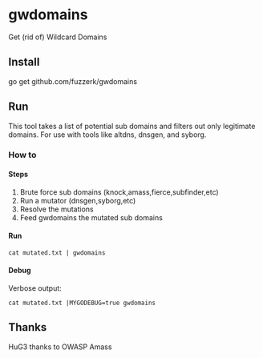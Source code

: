 # gwdomains

Get (rid of) Wildcard Domains

## Install

go get github.com/fuzzerk/gwdomains

## Run

This tool takes a list of potential sub domains and filters out only legitimate
domains. For use with tools like altdns, dnsgen, and syborg.

### How to

#### Steps

1. Brute force sub domains (knock,amass,fierce,subfinder,etc)
2. Run a mutator (dnsgen,syborg,etc)
3. Resolve the mutations
4. Feed gwdomains the mutated sub domains

#### Run

`cat mutated.txt | gwdomains`

#### Debug

Verbose output:

`cat mutated.txt |MYGODEBUG=true gwdomains`

## Thanks

HuG3 thanks to OWASP Amass
